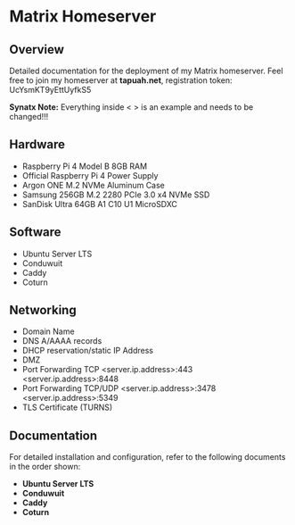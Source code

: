 # Matrix Homeserver

## Overview

Detailed documentation for the deployment of my Matrix homeserver.
Feel free to join my homeserver at **tapuah.net**, registration token: UcYsmKT9yEttUyfkS5

**Synatx Note:** Everything inside < > is an example and needs to be changed!!!

## Hardware

- Raspberry Pi 4 Model B 8GB RAM
- Official Raspberry Pi 4 Power Supply
- Argon ONE M.2 NVMe Aluminum Case
- Samsung 256GB M.2 2280 PCIe 3.0 x4 NVMe SSD
- SanDisk Ultra 64GB A1 C10 U1 MicroSDXC

## Software

- Ubuntu Server LTS
- Conduwuit
- Caddy
- Coturn

## Networking

- Domain Name
- DNS A/AAAA records
- DHCP reservation/static IP Address
- DMZ
- Port Forwarding TCP <server.ip.address>:443 <server.ip.address>:8448
- Port Forwarding TCP/UDP <server.ip.address>:3478 <server.ip.address>:5349
- TLS Certificate (TURNS)

## Documentation

For detailed installation and configuration, refer to the following documents in the order shown:

- **Ubuntu Server LTS**
- **Conduwuit**
- **Caddy**
- **Coturn**
